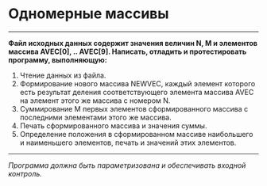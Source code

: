 # Одномерные массивы

---

**Файл исходных данных содержит значения величин N, M и элементов массива AVEC[0], .. AVEC[9]. Написать, отладить и протестировать программу, выполняющую:**

1. Чтение данных из файла.
2. Формирование нового массива NEWVEC, каждый элемент которого есть результат деления соответствующего элемента массива AVEC на элемент этого же массива с номером N.
3. Суммирование M первых элементов сформированного массива с последними элементами этого же массива.
4. Печать сформированного массива и значения суммы.
5. Определение положения в сформированном массиве наибольшего и наименьшего элементов, печать и значений этих элементов.

---

*Программа должна быть параметризована и обеспечивать входной контроль.*